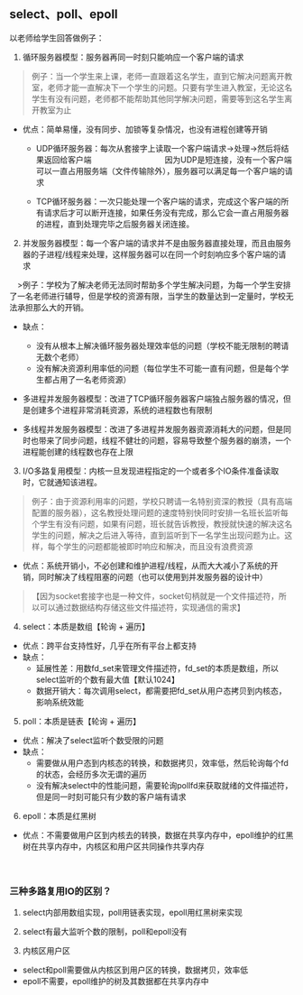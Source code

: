 ## select、poll、epoll

以老师给学生回答做例子：

1. 循环服务器模型：服务器再同一时刻只能响应一个客户端的请求

> 例子：当一个学生来上课，老师一直跟着这名学生，直到它解决问题离开教室，老师才能一直解决下一个学生的问题。只要有学生进入教室，无论这名学生有没有问题，老师都不能帮助其他同学解决问题，需要等到这名学生离开教室为止

* 优点：简单易懂，没有同步、加锁等复杂情况，也没有进程创建等开销　　

  * UDP循环服务器：每次从套接字上读取一个客户端请求->处理->然后将结果返回给客户端
　　　　　　　　　因为UDP是短连接，没有一个客户端可以一直占用服务端（文件传输除外），服务器可以满足每一个客户端的请求

  * TCP循环服务器：一次只能处理一个客户端的请求，完成这个客户端的所有请求后才可以断开连接，如果任务没有完成，那么它会一直占用服务器的进程，直到处理完毕之后服务器关闭连接。
　　

2. 并发服务器模型：每一个客户端的请求并不是由服务器直接处理，而且由服务器的子进程/线程来处理，这样服务器可以在同一个时刻响应多个客户端的请求

　>例子：学校为了解决老师无法同时帮助多个学生解决问题，为每一个学生安排了一名老师进行辅导，但是学校的资源有限，当学生的数量达到一定量时，学校无法承担那么大的开销。

* 缺点：
  * 没有从根本上解决循环服务器处理效率低的问题（学校不能无限制的聘请无数个老师）
  * 没有解决资源利用率低的问题（每位学生不可能一直有问题，但是每个学生都占用了一名老师资源）

* 多进程并发服务器模型：改进了TCP循环服务器客户端独占服务器的情况，但是创建多个进程非常消耗资源，系统的进程数也有限制
* 多线程并发服务器模型：改进了多进程并发服务器资源消耗大的问题，但是同时也带来了同步问题，线程不健壮的问题，容易导致整个服务器的崩溃，一个进程能创建的线程数也存在上限
　　

3. I/O多路复用模型：内核一旦发现进程指定的一个或者多个IO条件准备读取时，它就通知该进程。

>例子：由于资源利用率的问题，学校只聘请一名特别资深的教授（具有高端配置的服务器），这名教授处理问题的速度特别快同时安排一名班长监听每个学生有没有问题，如果有问题，班长就告诉教授，教授就快速的解决这名学生的问题，解决之后进入等待，直到监听到下一名学生出现问题为止。这样，每个学生的问题都能被即时响应和解决，而且没有浪费资源

* 优点：系统开销小，不必创建和维护进程/线程，从而大大减小了系统的开销，同时解决了线程阻塞的问题（也可以使用到并发服务器的设计中）

>【因为socket套接字也是一种文件，socket句柄就是一个文件描述符，所以可以通过数据结构存储这些文件描述符，实现通信的需求】

4. select：本质是数组【轮询 + 遍历】
* 优点：跨平台支持性好，几乎在所有平台上都支持
* 缺点：
  * 延展性差：用数fd_set来管理文件描述符，fd_set的本质是数组，所以select监听的个数有最大值【默认1024】
  * 数据开销大：每次调用select，都需要把fd_set从用户态拷贝到内核态，影响系统效能

5. poll：本质是链表【轮询 + 遍历】
* 优点：解决了select监听个数受限的问题
* 缺点：
  * 需要做从用户态到内核态的转换，和数据拷贝，效率低，然后轮询每个fd的状态，会经历多次无谓的遍历
  * 没有解决select中的性能问题，需要轮询pollfd来获取就绪的文件描述符，但是同一时刻可能只有少数的客户端有请求

6. epoll：本质是红黑树
* 优点：不需要做用户区到内核去的转换，数据在共享内存中，epoll维护的红黑树在共享内存中，内核区和用户区共同操作共享内存

　　　
### 三种多路复用IO的区别？
1. select内部用数组实现，poll用链表实现，epoll用红黑树来实现

2. select有最大监听个数的限制，poll和epoll没有

3. 内核区用户区
  * select和poll需要做从内核区到用户区的转换，数据拷贝，效率低
  * epoll不需要，epoll维护的树及其数据都在共享内存中
